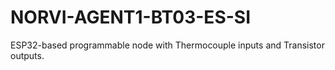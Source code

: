 # NORVI-AGENT1-BT03-ES-SI
ESP32-based programmable node with Thermocouple inputs and Transistor outputs.
